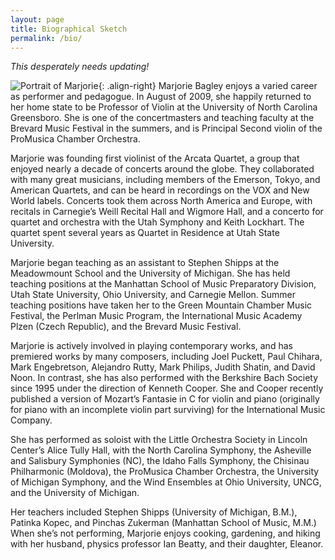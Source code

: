 ```yaml
---
layout: page
title: Biographical Sketch
permalink: /bio/
---
```


_This desperately needs updating!_  

![Portrait of Marjorie](../images/MarjorieBagley-4x6_300dpi-200x300.jpg){: .align-right}
Marjorie Bagley enjoys a varied career as performer and pedagogue. In August of 2009, she happily returned to her home state to be Professor of Violin at the University of North Carolina Greensboro. She is one of the concertmasters and teaching faculty at the Brevard Music Festival in the summers, and is Principal Second violin of the ProMusica Chamber Orchestra.

Marjorie was founding first violinist of the Arcata Quartet, a group that enjoyed nearly a decade of concerts around the globe. They collaborated with many great musicians, including members of the Emerson, Tokyo, and American Quartets, and can be heard in recordings on the VOX and New World labels. Concerts took them across North America and Europe, with recitals in Carnegie’s Weill Recital Hall and Wigmore Hall, and a concerto for quartet and orchestra with the Utah Symphony and Keith Lockhart. The quartet spent several years as Quartet in Residence at Utah State University.

Marjorie began teaching as an assistant to Stephen Shipps at the Meadowmount School and the University of Michigan. She has held teaching positions at the Manhattan School of Music Preparatory Division, Utah State University, Ohio University, and Carnegie Mellon. Summer teaching positions have taken her to the Green Mountain Chamber Music Festival, the Perlman Music Program, the International Music Academy Plzen (Czech Republic), and the Brevard Music Festival.

Marjorie is actively involved in playing contemporary works, and has premiered works by many composers, including Joel Puckett, Paul Chihara, Mark Engebretson, Alejandro Rutty, Mark Philips, Judith Shatin, and David Noon. In contrast, she has also performed with the Berkshire Bach Society since 1995 under the direction of Kenneth Cooper. She and Cooper recently published a version of Mozart’s Fantasie in C for violin and piano (originally for piano with an incomplete violin part surviving) for the International Music Company.

She has performed as soloist with the Little Orchestra Society in Lincoln Center’s Alice Tully Hall, with the North Carolina Symphony, the Asheville and Salisbury Symphonies (NC), the Idaho Falls Symphony, the Chisinau Philharmonic (Moldova), the ProMusica Chamber Orchestra, the University of Michigan Symphony, and the Wind Ensembles at Ohio University, UNCG, and the University of Michigan.

Her teachers included Stephen Shipps (University of Michigan, B.M.), Patinka Kopec, and Pinchas Zukerman (Manhattan School of Music, M.M.) When she’s not performing, Marjorie enjoys cooking, gardening, and hiking with her husband, physics professor Ian Beatty, and their daughter, Eleanor.
